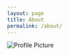 ```yaml
---
layout: page
title: About
permalink: /about/
---
```


<img src="{{ site.baseurl }}/assets/profile-placeholder.gif" title="Profile Picture" class="profile">
